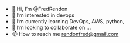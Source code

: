 - 👋 Hi, I’m @FredRendon
- 👀 I’m interested in devops
- 🌱 I’m currently learning DevOps, AWS, python, 
- 💞️ I’m looking to collaborate on ...
- 📫 How to reach me rendonfred@gmail.com

<!---
FredRendon/FredRendon is a ✨ special ✨ repository because its `README.md` (this file) appears on your GitHub profile.
You can click the Preview link to take a look at your changes.
--->
